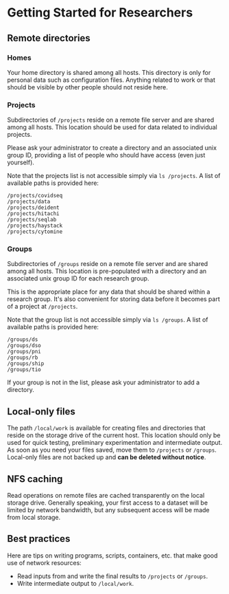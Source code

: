 # Getting Started for Researchers

## Remote directories

### Homes

Your home directory is shared among all hosts.
This directory is only for personal data such as configuration files.
Anything related to work or that should be visible by other people should not reside here.

### Projects

Subdirectories of `/projects` reside on a remote file server and are shared among all hosts.
This location should be used for data related to individual projects.

Please ask your administrator to create a directory and an associated unix group ID, providing a list of people who should have access (even just yourself).

Note that the projects list is not accessible simply via `ls /projects`.
A list of available paths is provided here:

```text
/projects/covidseq
/projects/data
/projects/deident
/projects/hitachi
/projects/seqlab
/projects/haystack
/projects/cytomine
```

### Groups

Subdirectories of `/groups` reside on a remote file server and are shared among all hosts.
This location is pre-populated with a directory and an associated unix group ID for each research group.

This is the appropriate place for any data that should be shared within a research group.
It's also convenient for storing data before it becomes part of a project at `/projects`.

Note that the group list is not accessible simply via `ls /groups`.
A list of available paths is provided here:

```text
/groups/ds
/groups/dso
/groups/pni
/groups/rb
/groups/ship
/groups/tio
```

If your group is not in the list, please ask your administrator to add a directory.

## Local-only files

The path `/local/work` is available for creating files and directories that reside on the storage drive of the current host.
This location should only be used for quick testing, preliminary experimentation and intermediate output.
As soon as you need your files saved, move them to `/projects` or `/groups`.
Local-only files are not backed up and **can be deleted without notice**.

## NFS caching

Read operations on remote files are cached transparently on the local storage drive.
Generally speaking, your first access to a dataset will be limited by network bandwidth, but any subsequent access will be made from local storage.

## Best practices

Here are tips on writing programs, scripts, containers, etc. that make good use of network resources:

- Read inputs from and write the final results to `/projects` or `/groups`.
- Write intermediate output to `/local/work`.
